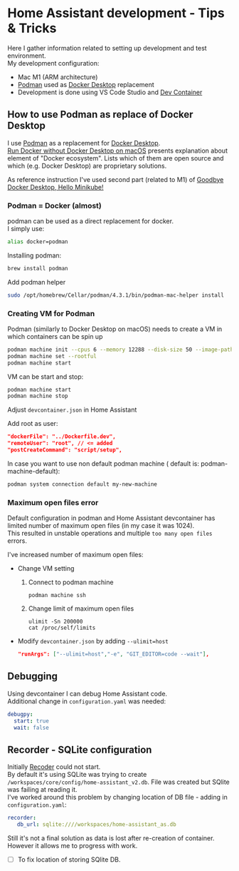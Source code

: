 # Home Assistant development - Tips & Tricks
Here I gather information related to setting up development and test environment.  
My development configuration:
* Mac M1 (ARM architecture)
* [Podman](https://podman.io/) used as [Docker Desktop](https://www.docker.com/products/docker-desktop/) replacement
* Development is done using VS Code Studio and [Dev Container](https://code.visualstudio.com/docs/devcontainers/containers)

## How to use Podman as replace of Docker Desktop
I use [Podman](https://podman.io/) as a replacement for [Docker Desktop](https://).  
[Run Docker without Docker Desktop on macOS](https://dhwaneetbhatt.com/blog/run-docker-without-docker-desktop-on-macos) presents explanation about element of "Docker ecosystem". Lists which of them are open source and which (e.g. Docker Desktop) are proprietary solutions.

As reference instruction I've used second part (related to M1) of [Goodbye Docker Desktop, Hello Minikube!](https://itnext.io/goodbye-docker-desktop-hello-minikube-3649f2a1c469)

### Podman = Docker (almost) 
podman can be used as a direct replacement for docker.  
I simply use:
``` bash
alias docker=podman
```  

Installing podman:

``` bash
brew install podman
```

Add podman helper 
``` bash 
sudo /opt/homebrew/Cellar/podman/4.3.1/bin/podman-mac-helper install
```


### Creating VM for Podman 
Podman (similarly to Docker Desktop on macOS) needs to create a VM in which containers can be spin up

``` bash
podman machine init --cpus 6 --memory 12288 --disk-size 50 --image-path next
podman machine set --rootful
podman machine start
```

VM can be start and stop: 
``` bash
podman machine start
podman machine stop
```

Adjust `devcontainer.json` in Home Assistant

Add root as user: 
``` json
"dockerFile": "../Dockerfile.dev",
"remoteUser": "root", // <= added
"postCreateCommand": "script/setup",
```  

In case you want to use non default podman machine ( default is: podman-machine-default): 
``` bash
podman system connection default my-new-machine
```

### Maximum open files error
Default configuration in podman and Home Assistant devcontainer has limited number of maximum open files (in my case it was 1024).  
This resulted in unstable operations and multiple `too many open files` errors.  

I've increased number of maximum open files:

* Change VM setting
    1. Connect to podman machine 
        ```
        podman machine ssh
        ```
    2. Change limit of maximum open files
        ``` 
        ulimit -Sn 200000
        cat /proc/self/limits
        ```


* Modify `devcontainer.json` by adding `--ulimit=host`
    ``` json
    "runArgs": ["--ulimit=host","-e", "GIT_EDITOR=code --wait"],
    ```

## Debugging
Using devcontainer I can debug Home Assistant code.  
Additional change in `configuration.yaml` was needed:
```yaml
debugpy:
  start: true
  wait: false
```

## Recorder - SQLite configuration
Initially [Recoder](https://www.home-assistant.io/integrations/recorder/) could not start.  
By default it's using SQLite was trying to create `/workspaces/core/config/home-assistant_v2.db`.  File was created but SQlite was failing at reading it.  
I've worked around this problem by changing location of DB file - adding in `configuration.yaml`: 
```yaml
recorder:
   db_url: sqlite:////workspaces/home-assistant_as.db
```
Still it's not a final solution as data is lost after re-creation of container. However it allows me to progress with work. 

- [ ] To fix location of storing SQlite DB.




